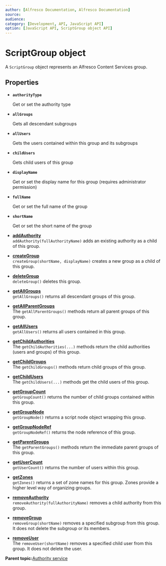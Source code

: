 ```yaml
---
author: [Alfresco Documentation, Alfresco Documentation]
source: 
audience: 
category: [Development, API, JavaScript API]
option: [JavaScript API, ScriptGroup object API]
---
```


# ScriptGroup object

A `ScriptGroup` object represents an Alfresco Content Services group.

## Properties

-   **`authorityType`**

    Get or set the authority type

-   **`allGroups`**

    Gets all descendant subgroups

-   **`allUsers`**

    Gets the users contained within this group and its subgroups

-   **`childUsers`**

    Gets child users of this group

-   **`displayName`**

    Get or set the display name for this group \(requires administrator permission\)

-   **`fullName`**

    Get or set the full name of the group

-   **`shortName`**

    Get or set the short name of the group


-   **[addAuthority](../references/API-JS-ScriptGroup-addAuthority.md)**  
`addAuthority(fullAuthorityName)` adds an existing authority as a child of this group.
-   **[createGroup](../references/API-JS-ScriptGroup-createGroup.md)**  
`createGroup(shortName, displayName)` creates a new group as a child of this group.
-   **[deleteGroup](../references/API-JS-ScriptGroup-deleteGroup.md)**  
`deleteGroup()` deletes this group.
-   **[getAllGroups](../references/API-JS-ScriptGroup-getAllGroups.md)**  
`getAllGroups()` returns all descendant groups of this group.
-   **[getAllParentGroups](../references/API-JS-ScriptGroup-getAllParentGroups.md)**  
The `getAllParentGroups()` methods return all parent groups of this group.
-   **[getAllUsers](../references/API-JS-ScriptGroup-getAllUsers.md)**  
`getAllUsers()` returns all users contained in this group.
-   **[getChildAuthorities](../references/API-JS-ScriptGroup-getChildAuthorities.md)**  
The `getChildAuthorities(...)` methods return the child authorities \(users and groups\) of this group.
-   **[getChildGroups](../references/API-JS-ScriptGroup-getChildGroups.md)**  
The `getChildGroups()` methods return child groups of this group.
-   **[getChildUsers](../references/API-JS-ScriptGroup-getChildUsers.md)**  
The `getChildUsers(...)` methods get the child users of this group.
-   **[getGroupCount](../references/API-JS-ScriptGroup-getGroupCount.md)**  
`getGroupCount()` returns the number of child groups contained within this group.
-   **[getGroupNode](../references/API-JS-ScriptGroup-getGroupNode.md)**  
`getGroupNode()` returns a script node object wrapping this group.
-   **[getGroupNodeRef](../references/API-JS-ScriptGroup-getGroupNodeRef.md)**  
`getGroupNodeRef()` returns the node reference of this group.
-   **[getParentGroups](../references/API-JS-ScriptGroup-getParentGroups.md)**  
The `getParentGroups()` methods return the immediate parent groups of this group.
-   **[getUserCount](../references/API-JS-ScriptGroup-getUserCount.md)**  
`getUserCount()` returns the number of users within this group.
-   **[getZones](../references/API-JS-ScriptGroup-getZones.md)**  
`getZones()` returns a set of zone names for this group. Zones provide a higher level way of organizing groups.
-   **[removeAuthority](../references/API-JS-ScriptGroup-removeAuthority.md)**  
`removeAuthority(fullAuthorityName)` removes a child authority from this group.
-   **[removeGroup](../references/API-JS-ScriptGroup-removeGroup.md)**  
`removeGroup(shortName)` removes a specified subgroup from this group. It does not delete the subgroup or its members.
-   **[removeUser](../references/API-JS-ScriptGroup-removeUser.md)**  
The `removeUser(shortName)` removes a specified child user from this group. It does not delete the user.

**Parent topic:**[Authority service](../references/API-JS-AuthorityService.md)

